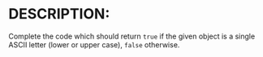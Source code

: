 # DESCRIPTION:

Complete the code which should return `true` if the given object is a single ASCII letter (lower or upper case), `false` otherwise.
